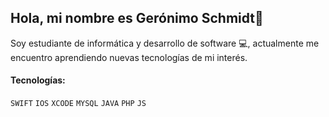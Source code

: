 ## Hola, mi nombre es Gerónimo Schmidt👋

Soy estudiante de informática y desarrollo de software 💻, actualmente me encuentro aprendiendo nuevas tecnologías de mi interés. 

#### Tecnologías:

`SWIFT` `IOS` `XCODE` `MYSQL` `JAVA` `PHP` `JS`



<!--
**geroschmidt/geroschmidt** is a ✨ _special_ ✨ repository because its `README.md` (this file) appears on your GitHub profile.

Here are some ideas to get you started:

- 🔭 I’m currently working on ...
- 🌱 I’m currently learning ...
- 👯 I’m looking to collaborate on ...
- 🤔 I’m looking for help with ...
- 💬 Ask me about ...
- 📫 How to reach me: ...
- 😄 Pronouns: ...
- ⚡ Fun fact: ...
-->

